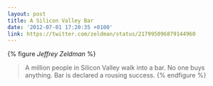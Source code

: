 ```yaml
---
layout: post
title: A Silicon Valley Bar
date: '2012-07-01 17:20:35 +0100'
link: https://twitter.com/zeldman/status/217995096879144960
---
```

{% figure <cite>Jeffrey Zeldman</cite> %}
> A million people in Silicon Valley walk into a bar. No one buys anything. Bar is declared a rousing success.
{% endfigure %}